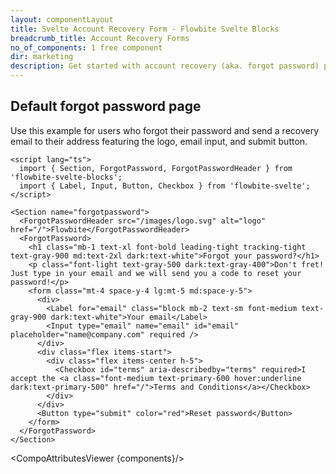 ```yaml
---
layout: componentLayout
title: Svelte Account Recovery Form - Flowbite Svelte Blocks
breadcrumb_title: Account Recovery Forms
no_of_components: 1 free component
dir: marketing
description: Get started with account recovery (aka. forgot password) pages to allow users to reset their password using an email based on multiple layouts and styles.
---
```


<script>
  import { TableProp, TableDefaultRow, CompoAttributesViewer } from '../utils'
  const components = 'ForgotPassword, ForgotPasswordHeader, Section'
</script>

## Default forgot password page

Use this example for users who forgot their password and send a recovery email to their address featuring the logo, email input, and submit button.

```svelte example
<script lang="ts">
  import { Section, ForgotPassword, ForgotPasswordHeader } from 'flowbite-svelte-blocks';
  import { Label, Input, Button, Checkbox } from 'flowbite-svelte';
</script>

<Section name="forgotpassword">
  <ForgotPasswordHeader src="/images/logo.svg" alt="logo" href="/">Flowbite</ForgotPasswordHeader>
  <ForgotPassword>
    <h1 class="mb-1 text-xl font-bold leading-tight tracking-tight text-gray-900 md:text-2xl dark:text-white">Forgot your password?</h1>
    <p class="font-light text-gray-500 dark:text-gray-400">Don't fret! Just type in your email and we will send you a code to reset your password!</p>
    <form class="mt-4 space-y-4 lg:mt-5 md:space-y-5">
      <div>
        <Label for="email" class="block mb-2 text-sm font-medium text-gray-900 dark:text-white">Your email</Label>
        <Input type="email" name="email" id="email" placeholder="name@company.com" required />
      </div>
      <div class="flex items-start">
        <div class="flex items-center h-5">
          <Checkbox id="terms" aria-describedby="terms" required>I accept the <a class="font-medium text-primary-600 hover:underline dark:text-primary-500" href="/">Terms and Conditions</a></Checkbox>
        </div>
      </div>
      <Button type="submit" color="red">Reset password</Button>
    </form>
  </ForgotPassword>
</Section>
```

<CompoAttributesViewer {components}/>